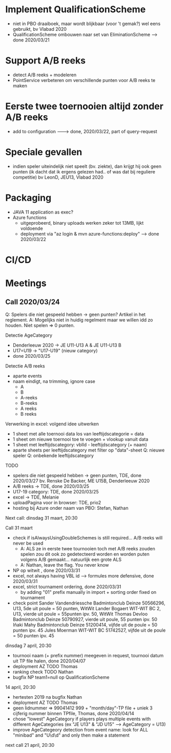 # Implement QualificationScheme
* niet in PBO draaiboek, maar wordt blijkbaar (voor 't gemak?) wel eens gebruikt, bv Vlabad 2020
* QualificationScheme ombouwen naar set van EliminationScheme 
--> done 2020/03/21

# Support A/B reeks
* detect A/B reeks + modeleren
* PointService verbeteren om verschillende punten voor A/B reeks te maken

# Eerste twee toernooien altijd zonder A/B reeks
* add to configuration
---> done, 2020/03/22, part of query-request

# Speciale gevallen
* indien speler uiteindelijk niet speelt (bv. ziekte), dan krijgt hij ook geen punten (ik dacht dat ik ergens gelezen had.. of was dat bij reguliere competitie)
bv LeonD, JEU13, Vlabad 2020 

# Packaging
* JAVA 11 application as exec?
* Azure functions
    * uitgeprobeerd, binary uploads werken zeker tot 13MB, lijkt voldoende
    * deployment via "az login  & mvn azure-functions:deploy"
--> done 2020/03/22

# CI/CD



# Meetings
## Call 2020/03/24
Q: Spelers die niet gespeeld hebben -> geen punten? Artikel in het reglement.
A: Mogelijks niet in huidig regelment maar we willen idd zo houden. Niet spelen => 0 punten.

Detectie AgeCategory
* Denderleeuw 2020 -> JE U11-U13 A & JE U11-U13 B
* U17=U19 -> "U17-U19"  (nieuw category) 
* done 2020/03/25

Detectie A/B reeks
* aparte events
* naam eindigt, na trimming, ignore case 
    * A
    * B
    * A-reeks
    * B-reeks
    * A reeks
    * B reeks



Verwerking in excel: volgend idee uitwerken
* 1 sheet met alle toernooi data los van leeftijdscategorie = data
* 1 sheet om nieuwe toernooi toe te voegen + vlookup vanuit data
* 1 sheet met leeftijdscategory: vblId - leeftijdscategory (+ naam)
* aparte sheets per leeftijdscategory met filter op "data"-sheet
Q: nieuwe speler
Q: onbekende leeftijdscategory
                
TODO
* spelers die niet gespeeld hebben -> geen punten, TDE, done 2020/03/27
    bv. Renske De Backer, ME U15B, Denderleeuw 2020
* A/B reeks -> TDE, done 2020/03/25
* U17-19 category: TDE, done 2020/03/25
* excel -> TDE, Melanie
* uploadPagina voor in browser: TDE, prio2 
* hosting bij Azure onder naam van PBO: Stefan, Nathan

Next call: dinsdag 31 maart, 20:30 

Call 31 maart
* check if isAlwaysUsingDoubleSchemes is still required... A/B reeks will never be used
  * A: ALS ze in eerste twee tournooien toch met A/B reeks zouden spelen zou dit ook zo gedetecteerd worden en worden puten volgens A/B gemaakt... natuurlijk een grote ALS
  * A: Nathan, leave the flag. You never know
* NP op witwit , done 2020/03/31
* excel, not always having VBL id --> formules more defensive, done 2020/03/31
* excel, strict tournament ordering, done 2020/03/31
  * by adding "01" prefix manually in import + sorting order fixed on tournament
* check point
Sander Vandendriessche	Badmintonclub Deinze	50566296, U13, 5de uit poule = 50 punten, WitWit
Lander Bogaert	WIT-WIT BC	2, U13, vierde uit poule = 55punten ipv. 50, WitWit
Thomas Devloo	Badmintonclub Deinze	50790927, vierde uit poule, 55 punten ipv. 50
Iñaki Mahy	Badmintonclub Deinze	51200414, vijfde uit de poule = 50 punten ipv. 45
Jules Moerman	WIT-WIT BC	51742527, vijfde uit de poule = 50 punten ipv. 45

dinsdag 7 april, 20:30
* tournooi naam (+ prefix nummer) meegeven in request, tournooi datum uit TP file halen, done 2020/04/07
* deployment AZ TODO Thomas
* ranking check TODO Nathan
* bugfix NP team1=null op QualificationScheme

14 april, 20:30
* hertesten 2019 na bugfix Nathan
* deployment AZ TODO Thomas
* geen lidnummer => 99041412  999 + "month/day"-TP file + uniek 3 cijferig nummer binnen TPfile, Thomas, done 2020/04/14
* chose "lowest" AgeCategory if players plays multiple events with different AgeCategories (ex "JE U13" & "JD U15" --> AgeCategory = U13)
* improve AgeCategeory detection from event name: look for ALL "minibad" and "U\d\d"  and only then make a statement

next call 21 april, 20:30

